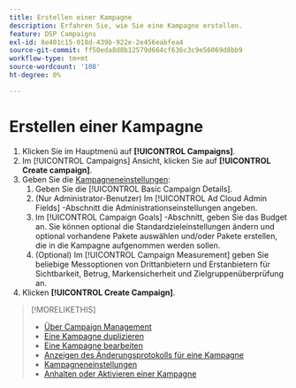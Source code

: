 ```yaml
---
title: Erstellen einer Kampagne
description: Erfahren Sie, wie Sie eine Kampagne erstellen.
feature: DSP Campaigns
exl-id: 8e401c15-018d-439b-922e-2e456eabfea4
source-git-commit: ff50eda8d8b12579d664cf636c3c9e56069d8bb9
workflow-type: tm+mt
source-wordcount: '108'
ht-degree: 0%

---
```


# Erstellen einer Kampagne

1. Klicken Sie im Hauptmenü auf **[!UICONTROL Campaigns]**.
1. Im [!UICONTROL Campaigns] Ansicht, klicken Sie auf **[!UICONTROL Create campaign]**.
1. Geben Sie die [Kampagneneinstellungen](campaign-settings.md):
   1. Geben Sie die [!UICONTROL Basic Campaign Details].
   1. (Nur Administrator-Benutzer) Im [!UICONTROL Ad Cloud Admin Fields] -Abschnitt die Administrationseinstellungen angeben.
   1. Im [!UICONTROL Campaign Goals] -Abschnitt, geben Sie das Budget an. Sie können optional die Standardzieleinstellungen ändern und optional vorhandene Pakete auswählen und/oder Pakete erstellen, die in die Kampagne aufgenommen werden sollen.
   1. (Optional) Im [!UICONTROL Campaign Measurement] geben Sie beliebige Messoptionen von Drittanbietern und Erstanbietern für Sichtbarkeit, Betrug, Markensicherheit und Zielgruppenüberprüfung an.
1. Klicken **[!UICONTROL Create Campaign]**.

>[!MORELIKETHIS]
>
>* [Über Campaign Management](campaign-about.md)
>* [Eine Kampagne duplizieren](campaign-duplicate.md)
>* [Eine Kampagne bearbeiten](campaign-edit.md)
>* [Anzeigen des Änderungsprotokolls für eine Kampagne](campaign-change-log.md)
>* [Kampagneneinstellungen](campaign-settings.md)
>* [Anhalten oder Aktivieren einer Kampagne](campaign-pause-activate.md)

